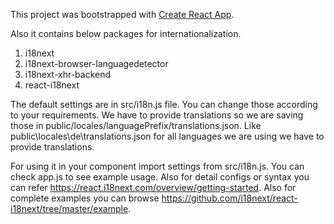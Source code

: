 This project was bootstrapped with [Create React App](https://github.com/facebookincubator/create-react-app).

Also it contains below packages for internationalization.
1) i18next
2) i18next-browser-languagedetector
3) i18next-xhr-backend
4) react-i18next

The default settings are in src/i18n.js file. You can change those according to your requirements.
We have to provide translations so we are saving those in public/locales/languagePrefix/translations.json. Like public\locales\de\translations.json for all languages we are using we have to provide translations. 

For using it in your component import settings from src/i18n.js. You can check app.js to see example usage. Also for detail configs or syntax you can refer https://react.i18next.com/overview/getting-started. Also for complete examples you can browse https://github.com/i18next/react-i18next/tree/master/example.

